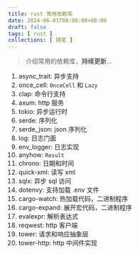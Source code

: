 ```yaml
---
title: rust 常用依赖库
date: 2024-06-01T08:00:00+08:00
draft: false
tags: [ rust ]
collections: [ 随笔 ]
---
```


> 介绍常用的依赖库，**持续更新**...

1. async_trait: 异步支持
2. once_cell: `OnceCell` 和 `Lazy`
3. clap: 命令行支持
4. axum: http 服务
5. tokio: 异步运行时
6. serde: 序列化
7. serde_json: json 序列化
8. log: 日志门面
9. env_logger: 日志实现
10. anyhow: `Result`
11. chrono: 日期和时间
12. quick-xml: 读写 xml
13. sqlx: 异步 sql 访问
14. dotenvy: 支持加载 .env 文件
15. cargo-watch: 热加载代码，二进制程序
16. cargo-expand: 展开宏代码，二进制程序
17. evalexpr: 解析表达式
18. reqwest: http 客户端
19. tower: 请求和响应抽象层 
20. tower-http: http 中间件实现
